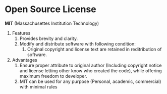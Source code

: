 # Open Source License

**MIT** (Massachusettes Institution Technology)

1. Features
    1. Provides brevity and clarity. 
    2. Modify and distribute software with following condition:
        1. Original copyright and license text are retained in reditribution of software.
2. Advantages
    1. Ensure proper attribute to original author (Including copyright notice and license letting other know who created the code), while offering maximum freedom to developer.
    2. MIT can be used for any purpose (Personal, academic, commercial) with minimal rules







